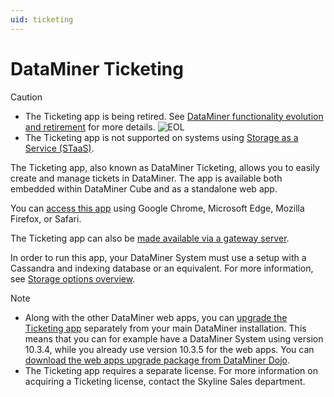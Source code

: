 ```yaml
---
uid: ticketing
---
```


# DataMiner Ticketing

> [!CAUTION]
>
> - The Ticketing app is being retired. See [DataMiner functionality evolution and retirement](xref:Software_support_life_cycles) for more details. ![EOL](~/user-guide/images/EOL_Duo.png)
> - The Ticketing app is not supported on systems using [Storage as a Service (STaaS)](xref:STaaS).

The Ticketing app, also known as DataMiner Ticketing, allows you to easily create and manage tickets in DataMiner. The app is available both embedded within DataMiner Cube and as a standalone web app.

You can [access this app](xref:Accessing_the_Ticketing_app) using Google Chrome, Microsoft Edge, Mozilla Firefox, or Safari.

The Ticketing app can also be [made available via a gateway server](xref:Dashboard_Gateway_installation).

In order to run this app, your DataMiner System must use a setup with a Cassandra and indexing database or an equivalent. For more information, see [Storage options overview](xref:Supported_system_data_storage_architectures).

> [!NOTE]
>
> - Along with the other DataMiner web apps, you can [upgrade the Ticketing app](xref:Upgrading_Downgrading_Webapps) separately from your main DataMiner installation. This means that you can for example have a DataMiner System using version 10.3.4, while you already use version 10.3.5 for the web apps. You can [download the web apps upgrade package from DataMiner Dojo](https://community.dataminer.services/downloads/).
> - The Ticketing app requires a separate license. For more information on acquiring a Ticketing license, contact the Skyline Sales department.
